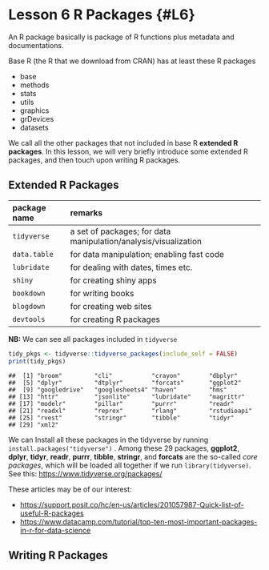# Lesson 6 R Packages {#L6}

An R package basically is package of R functions plus metadata and documentations.



Base R (the R that we download from CRAN) has at least these R packages

- base
- methods
- stats
- utils
- graphics
- grDevices
- datasets

We call all the other packages that not included in base R **extended R packages**. In this lesson, we will very briefly introduce some extended R packages, and then touch upon writing R packages.

## Extended R Packages

package name      | remarks
:-----------------|:-------------------------------
`tidyverse`       | a set of packages; for data manipulation/analysis/visualization
`data.table`      | for data manipulation; enabling fast code
`lubridate`       | for dealing with dates, times etc.
`shiny`           | for creating shiny apps
`bookdown`        | for writing books
`blogdown`        | for creating web sites
`devtools`        | for creating R packages

**NB:** We can see all packages included in `tidyverse`

```r
tidy_pkgs <- tidyverse::tidyverse_packages(include_self = FALSE)
print(tidy_pkgs)
```

```
##  [1] "broom"         "cli"           "crayon"        "dbplyr"       
##  [5] "dplyr"         "dtplyr"        "forcats"       "ggplot2"      
##  [9] "googledrive"   "googlesheets4" "haven"         "hms"          
## [13] "httr"          "jsonlite"      "lubridate"     "magrittr"     
## [17] "modelr"        "pillar"        "purrr"         "readr"        
## [21] "readxl"        "reprex"        "rlang"         "rstudioapi"   
## [25] "rvest"         "stringr"       "tibble"        "tidyr"        
## [29] "xml2"
```
We can Install all these packages in the tidyverse by running `install.packages("tidyverse")` .
Among these 29 packages, **ggplot2**, **dplyr**, **tidyr**,
**readr**, **purrr**, **tibble**, **stringr**, and **forcats** are the so-called *core packages*, which will be loaded all together if we run `library(tidyverse)`. See this: https://www.tidyverse.org/packages/

These articles may be of our interest:

- https://support.posit.co/hc/en-us/articles/201057987-Quick-list-of-useful-R-packages
- https://www.datacamp.com/tutorial/top-ten-most-important-packages-in-r-for-data-science



## Writing R Packages

